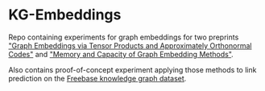 # KG-Embeddings

Repo containing experiments for graph embeddings for two preprints ["Graph Embeddings via Tensor Products and Approximately Orthonormal Codes"](https://arxiv.org/abs/2208.10917) and ["Memory and Capacity of Graph Embedding Methods"](https://arxiv.org/abs/2208.08769).

Also contains proof-of-concept experiment applying those methods to link prediction on the [Freebase knowledge graph dataset](https://www.microsoft.com/en-us/download/details.aspx?id=52312).
